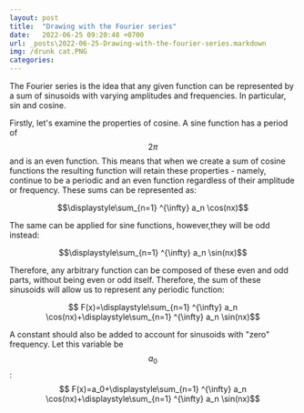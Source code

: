 ```yaml
---
layout: post
title:  "Drawing with the Fourier series"
date:   2022-06-25 09:20:48 +0700
url: _posts\2022-06-25-Drawing-with-the-fourier-series.markdown
img: /drunk cat.PNG
categories:
---
```

The Fourier series is the idea that any given function can be represented by a sum of sinusoids with varying amplitudes and frequencies. In particular,  sin and cosine. 

Firstly, let's examine the properties of cosine. A sine function has a period of $$ 2\pi $$ and is an even function. This means that when we create a sum of cosine functions the resulting function will retain these properties - namely, continue to be a periodic and an even function regardless of their amplitude or frequency. These sums can be represented as: 

 $$\displaystyle\sum_{n=1} ^{\infty} a_n \cos(nx)$$
 

The same can be applied for sine functions, however,they will be odd instead: 

 $$\displaystyle\sum_{n=1} ^{\infty} a_n \sin(nx)$$

 Therefore, any arbitrary function can be composed of these even and odd parts, without being even or odd itself. Therefore, the sum of these sinusoids will allow us to represent any periodic function: 

 $$ F(x)=\displaystyle\sum_{n=1} ^{\infty} a_n \cos(nx)+\displaystyle\sum_{n=1} ^{\infty} a_n \sin(nx)$$

 A constant should also be added to account for sinusoids with "zero" frequency. Let this variable be $$a_0$$: 
  $$ F(x)=a_0+\displaystyle\sum_{n=1} ^{\infty} a_n \cos(nx)+\displaystyle\sum_{n=1} ^{\infty} a_n \sin(nx)$$

